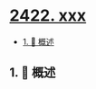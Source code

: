 # [2422. xxx](https://github.com/Tdahuyou/TNotes.leetcode/tree/main/notes/2422.%20xxx)

<!-- region:toc -->

- [1. 📝 概述](#1--概述)

<!-- endregion:toc -->

## 1. 📝 概述
